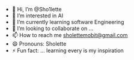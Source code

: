 - 👋 Hi, I’m @Sho1lette
- 👀 I’m interested in AI
- 🌱 I’m currently learning software Engineering 
- 💞️ I’m looking to collaborate on ...
- 📫 How to reach me sholettemobit@gmail.com
- 😄 Pronouns: Sholette 
- ⚡ Fun fact: ...
  learning every is my inspiration 
<!---
Sho1lette/Sho1lette is a ✨ special ✨ repository because its `README.md` (this file) appears on your GitHub profile.
You can click the Preview link to take a look at your changes.
--->
